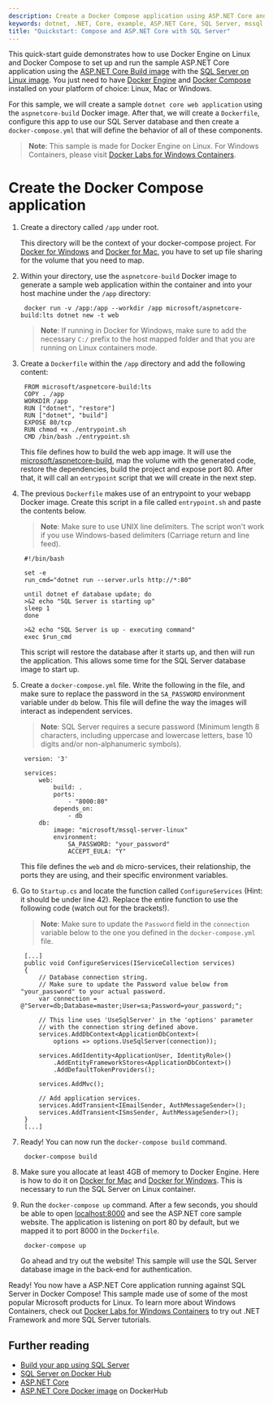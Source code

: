 ```yaml
---
description: Create a Docker Compose application using ASP.NET Core and SQL Server on Linux in Docker. 
keywords: dotnet, .NET, Core, example, ASP.NET Core, SQL Server, mssql
title: "Quickstart: Compose and ASP.NET Core with SQL Server"
---
```


This quick-start guide demonstrates how to use Docker Engine on Linux and Docker Compose to set up and run the sample ASP.NET Core application using the [ASP.NET Core Build image](https://hub.docker.com/r/microsoft/aspnetcore-build/) with the [SQL Server on Linux image](https://hub.docker.com/r/microsoft/mssql-server-linux/). You just need to have [Docker Engine](https://docs.docker.com/engine/installation/) and [Docker Compose](https://docs.docker.com/compose/install/) installed on your platform of choice: Linux, Mac or Windows.

For this sample, we will create a sample `dotnet core web application` using the `aspnetcore-build` Docker image. After that, we will create a `Dockerfile`, configure this app to use our SQL Server database and then create a `docker-compose.yml` that will define the behavior of all of these components.

>**Note**: This sample is made for Docker Engine on Linux. For Windows Containers, please visit [Docker Labs for Windows Containers](https://github.com/docker/labs/tree/master/windows).

# Create the Docker Compose application

1. Create a directory called `/app` under root.

    This directory will be the context of your docker-compose project. For [Docker for Windows](https://docs.docker.com/docker-for-windows/#/shared-drives) and [Docker for Mac](https://docs.docker.com/docker-for-mac/#/file-sharing), you have to set up file sharing for the volume that you need to map. 

1. Within your directory, use the `aspnetcore-build` Docker image to generate a sample web application within the container and into your host machine under the `/app` directory:

        docker run -v /app:/app --workdir /app microsoft/aspnetcore-build:lts dotnet new -t web

    >**Note**: If running in Docker for Windows, make sure to add the necessary `C:/` prefix to the host mapped folder and that you are running on Linux containers mode.

1. Create a `Dockerfile` within the `/app` directory and add the following content:

        FROM microsoft/aspnetcore-build:lts
        COPY . /app
        WORKDIR /app
        RUN ["dotnet", "restore"]
        RUN ["dotnet", "build"]
        EXPOSE 80/tcp
        RUN chmod +x ./entrypoint.sh
        CMD /bin/bash ./entrypoint.sh

    This file defines how to build the web app image. It will use the [microsoft/aspnetcore-build](https://hub.docker.com/r/microsoft/aspnetcore-build/), map the volume with the generated code, restore the dependencies, build the project and expose port 80. After that, it will call an `entrypoint` script that we will create in the next step.

1. The previous `Dockerfile` makes use of an entrypoint to your webapp Docker image. Create this script in a file called `entrypoint.sh` and paste the contents below.

    >**Note**: Make sure to use UNIX line delimiters. The script won't work if you use Windows-based delimiters (Carriage return and line feed).

        #!/bin/bash

        set -e
        run_cmd="dotnet run --server.urls http://*:80"

        until dotnet ef database update; do
        >&2 echo "SQL Server is starting up"
        sleep 1
        done

        >&2 echo "SQL Server is up - executing command"
        exec $run_cmd

    This script will restore the database after it starts up, and then will run the application. This allows some time for the SQL Server database image to start up.

1. Create a `docker-compose.yml` file. Write the following in the file, and make sure to replace the password in the `SA_PASSWORD` environment variable under `db` below. This file will define the way the images will interact as independent services. 

    >**Note**: SQL Server requires a secure password (Minimum length 8 characters, including uppercase and lowercase letters, base 10 digits and/or non-alphanumeric symbols).

        version: '3'

        services:
            web:
                build: .
                ports: 
                    - "8000:80"
                depends_on:
                    - db
            db:
                image: "microsoft/mssql-server-linux"
                environment:
                    SA_PASSWORD: "your_password"
                    ACCEPT_EULA: "Y"

    This file defines the `web` and `db` micro-services, their relationship, the ports they are using, and their specific environment variables.

1. Go to `Startup.cs` and locate the function called `ConfigureServices` (Hint: it should be under line 42). Replace the entire function to use the following code (watch out for the brackets!).

    >**Note**: Make sure to update the `Password` field in the `connection` variable below to the one you defined in the `docker-compose.yml` file.

        [...]
        public void ConfigureServices(IServiceCollection services)
        {
            // Database connection string. 
            // Make sure to update the Password value below from "your_password" to your actual password.
            var connection = @"Server=db;Database=master;User=sa;Password=your_password;";

            // This line uses 'UseSqlServer' in the 'options' parameter
            // with the connection string defined above.
            services.AddDbContext<ApplicationDbContext>(
                options => options.UseSqlServer(connection));

            services.AddIdentity<ApplicationUser, IdentityRole>()
                .AddEntityFrameworkStores<ApplicationDbContext>()
                .AddDefaultTokenProviders();

            services.AddMvc();

            // Add application services.
            services.AddTransient<IEmailSender, AuthMessageSender>();
            services.AddTransient<ISmsSender, AuthMessageSender>();
        }
        [...]

1. Ready! You can now run the `docker-compose build` command.

        docker-compose build

1. Make sure you allocate at least 4GB of memory to Docker Engine. Here is how to do it on [Docker for Mac](https://docs.docker.com/docker-for-mac/#/advanced) and [Docker for Windows](https://docs.docker.com/docker-for-windows/#/advanced). This is necessary to run the SQL Server on Linux container.

1. Run the `docker-compose up` command. After a few seconds, you should be able to open [localhost:8000](http://localhost:8000) and see the ASP.NET core sample website. The application is listening on port 80 by default, but we mapped it to port 8000 in the `Dockerfile`.

        docker-compose up

    Go ahead and try out the website! This sample will use the SQL Server database image in the back-end for authentication.

Ready! You now have a ASP.NET Core application running against SQL Server in Docker Compose! This sample made use of some of the most popular Microsoft products for Linux. To learn more about Windows Containers, check out [Docker Labs for Windows Containers](https://github.com/docker/labs/tree/master/windows) to try out .NET Framework and more SQL Server tutorials.

## Further reading

- [Build your app using SQL Server](https://www.microsoft.com/en-us/sql-server/developer-get-started/?utm_medium=Referral&utm_source=docs.docker.com)
- [SQL Server on Docker Hub](https://hub.docker.com/r/microsoft/mssql-server-linux/)
- [ASP.NET Core](https://www.asp.net/core)
- [ASP.NET Core Docker image](https://hub.docker.com/r/microsoft/aspnetcore/) on DockerHub

